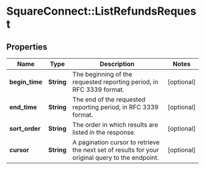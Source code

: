 # SquareConnect::ListRefundsRequest

## Properties
Name | Type | Description | Notes
------------ | ------------- | ------------- | -------------
**begin_time** | **String** | The beginning of the requested reporting period, in RFC 3339 format. | [optional] 
**end_time** | **String** | The end of the requested reporting period, in RFC 3339 format. | [optional] 
**sort_order** | **String** | The order in which results are listed in the response. | [optional] 
**cursor** | **String** | A pagination cursor to retrieve the next set of results for your original query to the endpoint. | [optional] 


